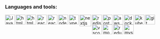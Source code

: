 ### Languages and tools:

<div width="100%" display="flex">
  <img align="left" alt="JavaScript" width="32px" src="https://github.com/Eduardosbk/images/blob/main/javascript.svg" style="max-width:100%;">

  <img align="left" alt="html" width="32px" src="https://github.com/Eduardosbk/images/blob/main/html5.svg" style="max-width:100%;">

  <img align="left" alt="html" width="32px" src="https://github.com/Eduardosbk/images/blob/main/css3.svg" style="max-width:100%;">

  <img align="left" alt="react" width="32px" src="https://github.com/Eduardosbk/images/blob/main/reactjs.svg" style="max-width:100%;">

  <img align="left" alt="reactnative" width="32px" src="https://github.com/Eduardosbk/images/blob/main/react-native.svg" style="max-width:100%;">

  <img align="left" alt="node" width="32px" src="https://github.com/Eduardosbk/images/blob/main/node.svg" style="max-width:100%;">

  <img align="left" alt="typescript" width="32px" src="https://github.com/Eduardosbk/images/blob/main/typescript.svg" style="max-width:100%;">

  <img align="left" alt="nextjs" height="38px" src="https://github.com/Eduardosbk/images/blob/main/nextjs.svg" style="max-width:100%;">

  <img align="left" alt="redis" width="32px" src="https://github.com/Eduardosbk/images/blob/main/redis.svg" style="max-width:100%;">

  <img align="left" alt="postgres" width="32px" src="https://github.com/Eduardosbk/images/blob/main/postgresql.svg" style="max-width:100%;">

  <img align="left" alt="aws" width="32px" src="https://github.com/Eduardosbk/images/blob/main/aws.svg" style="max-width:100%;">

  <img align="left" alt="docker" height="32px" src="https://github.com/Eduardosbk/images/blob/main/docker.svg" style="max-width:100%;">

  <img align="left" alt="kubernetes" width="32px" src="https://github.com/Eduardosbk/images/blob/main/kubernetes.svg" style="max-width:100%;">

  <img align="left" alt="git" width="32px" src="https://github.com/Eduardosbk/images/blob/main/git.svg" style="max-width:100%;">

  <img align="left" alt="vscode" width="32px" src="https://github.com/Eduardosbk/images/blob/main/vscode.svg" style="max-width:100%;">

  <img align="left" alt="mongodb" width="32px" src="https://github.com/Eduardosbk/images/blob/main/mongodb.svg" style="max-width:100%;">

  <img align="left" alt="redux" width="32px" src="https://github.com/Eduardosbk/images/blob/main/redux.svg" style="max-width:100%;">

  <img align="left" alt="mysql" width="32px" src="https://github.com/Eduardosbk/images/blob/main/mysql.svg" style="max-width:100%;">
</div>







<!--
**Eduardosbk/Eduardosbk** is a ✨ _special_ ✨ repository because its `README.md` (this file) appears on your GitHub profile.

Here are some ideas to get you started:
- 🔭 I’m currently working on ...
- 🌱 I’m currently learning ...
- 👯 I’m looking to collaborate on ...
- 🤔 I’m looking for help with ...
- 💬 Ask me about ...
- 📫 How to reach me: ...
- 😄 Pronouns: ...
- ⚡ Fun fact: ...
-->
